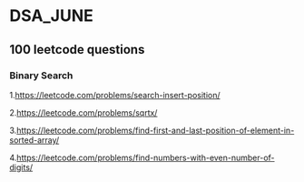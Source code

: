 # DSA_JUNE
## 100 leetcode questions

### Binary Search 
1.https://leetcode.com/problems/search-insert-position/ 

2.https://leetcode.com/problems/sqrtx/

3.https://leetcode.com/problems/find-first-and-last-position-of-element-in-sorted-array/

4.https://leetcode.com/problems/find-numbers-with-even-number-of-digits/
